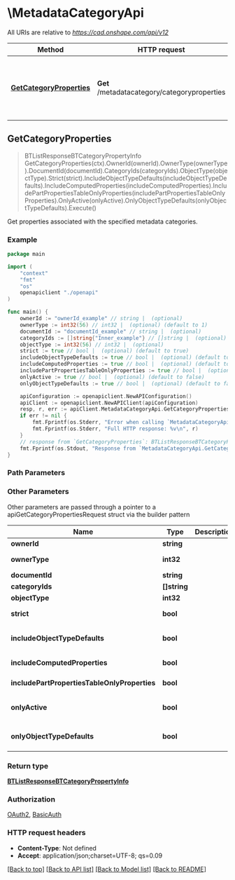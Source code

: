 # \MetadataCategoryApi

All URIs are relative to *https://cad.onshape.com/api/v12*

Method | HTTP request | Description
------------- | ------------- | -------------
[**GetCategoryProperties**](MetadataCategoryApi.md#GetCategoryProperties) | **Get** /metadatacategory/categoryproperties | Get properties associated with the specified metadata categories.



## GetCategoryProperties

> BTListResponseBTCategoryPropertyInfo GetCategoryProperties(ctx).OwnerId(ownerId).OwnerType(ownerType).DocumentId(documentId).CategoryIds(categoryIds).ObjectType(objectType).Strict(strict).IncludeObjectTypeDefaults(includeObjectTypeDefaults).IncludeComputedProperties(includeComputedProperties).IncludePartPropertiesTableOnlyProperties(includePartPropertiesTableOnlyProperties).OnlyActive(onlyActive).OnlyObjectTypeDefaults(onlyObjectTypeDefaults).Execute()

Get properties associated with the specified metadata categories.



### Example

```go
package main

import (
    "context"
    "fmt"
    "os"
    openapiclient "./openapi"
)

func main() {
    ownerId := "ownerId_example" // string |  (optional)
    ownerType := int32(56) // int32 |  (optional) (default to 1)
    documentId := "documentId_example" // string |  (optional)
    categoryIds := []string{"Inner_example"} // []string |  (optional)
    objectType := int32(56) // int32 |  (optional)
    strict := true // bool |  (optional) (default to true)
    includeObjectTypeDefaults := true // bool |  (optional) (default to false)
    includeComputedProperties := true // bool |  (optional) (default to true)
    includePartPropertiesTableOnlyProperties := true // bool |  (optional) (default to true)
    onlyActive := true // bool |  (optional) (default to false)
    onlyObjectTypeDefaults := true // bool |  (optional) (default to false)

    apiConfiguration := openapiclient.NewAPIConfiguration()
    apiClient := openapiclient.NewAPIClient(apiConfiguration)
    resp, r, err := apiClient.MetadataCategoryApi.GetCategoryProperties(context.Background()).OwnerId(ownerId).OwnerType(ownerType).DocumentId(documentId).CategoryIds(categoryIds).ObjectType(objectType).Strict(strict).IncludeObjectTypeDefaults(includeObjectTypeDefaults).IncludeComputedProperties(includeComputedProperties).IncludePartPropertiesTableOnlyProperties(includePartPropertiesTableOnlyProperties).OnlyActive(onlyActive).OnlyObjectTypeDefaults(onlyObjectTypeDefaults).Execute()
    if err != nil {
        fmt.Fprintf(os.Stderr, "Error when calling `MetadataCategoryApi.GetCategoryProperties``: %v\n", err)
        fmt.Fprintf(os.Stderr, "Full HTTP response: %v\n", r)
    }
    // response from `GetCategoryProperties`: BTListResponseBTCategoryPropertyInfo
    fmt.Fprintf(os.Stdout, "Response from `MetadataCategoryApi.GetCategoryProperties`: %v\n", resp)
}
```

### Path Parameters



### Other Parameters

Other parameters are passed through a pointer to a apiGetCategoryPropertiesRequest struct via the builder pattern


Name | Type | Description  | Notes
------------- | ------------- | ------------- | -------------
 **ownerId** | **string** |  | 
 **ownerType** | **int32** |  | [default to 1]
 **documentId** | **string** |  | 
 **categoryIds** | **[]string** |  | 
 **objectType** | **int32** |  | 
 **strict** | **bool** |  | [default to true]
 **includeObjectTypeDefaults** | **bool** |  | [default to false]
 **includeComputedProperties** | **bool** |  | [default to true]
 **includePartPropertiesTableOnlyProperties** | **bool** |  | [default to true]
 **onlyActive** | **bool** |  | [default to false]
 **onlyObjectTypeDefaults** | **bool** |  | [default to false]

### Return type

[**BTListResponseBTCategoryPropertyInfo**](BTListResponseBTCategoryPropertyInfo.md)

### Authorization

[OAuth2](../README.md#OAuth2), [BasicAuth](../README.md#BasicAuth)

### HTTP request headers

- **Content-Type**: Not defined
- **Accept**: application/json;charset=UTF-8; qs=0.09

[[Back to top]](#) [[Back to API list]](../README.md#documentation-for-api-endpoints)
[[Back to Model list]](../README.md#documentation-for-models)
[[Back to README]](../README.md)

